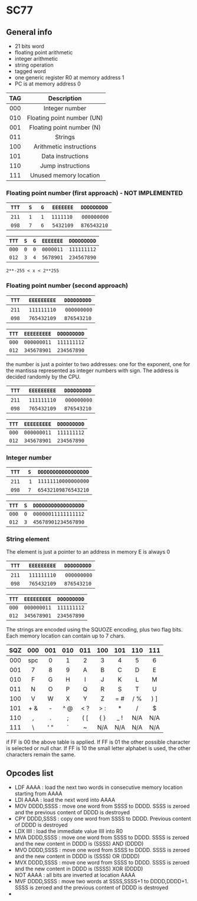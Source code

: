 # SC77

## General info

- 21 bits word
- floating point arithmetic
- integer arithmetic
- string operation
- tagged word
- one generic register R0 at memory address 1
- PC is at memory address 0

| TAG | Description                |
| :-: | :---------------------:    |
| 000 | Integer number             |
| 010 | Floating point number (UN) |
| 001 | Floating point number (N)  |
| 011 | Strings                    |
| 100 | Arithmetic instructions    |
| 101 | Data instructions          |
| 110 | Jump instructions          |
| 111 | Unused memory location     |

### Floating point number (first approach) - NOT IMPLEMENTED

| `TTT` | `S` | `G` | `EEEEEEE` | `DDDDDDDDD` |
| :---: | :-: | :-: | :-------: | :---------: |
| `211` | `1` | `1` | `1111110` | `000000000` |
| `098` | `7` | `6` | `5432109` | `876543210` |

| `TTT` | `S` | `G` | `EEEEEEE` | `DDDDDDDDD` |
| :---: | :-: | :-: | :-------: | :---------: |
| `000` | `0` | `0` | `0000011` | `111111112` |
| `012` | `3` | `4` | `5678901` | `234567890` |

`2**-255 < x < 2**255`

### Floating point number (second approach)

| `TTT` | `EEEEEEEEE` | `DDDDDDDDD` |
| :---: | :---------: | :---------: |
| `211` | `111111110` | `000000000` |
| `098` | `765432109` | `876543210` |

| `TTT` | `EEEEEEEEE` | `DDDDDDDDD` |
| :---: | :---------: | :---------: |
| `000` | `000000011` | `111111112` |
| `012` | `345678901` | `234567890` |

the number is just a pointer to two addresses: one for the exponent, one for the mantissa
represented as integer numbers with sign.
The address is decided randomly by the CPU.

| `TTT` | `EEEEEEEEE` | `DDDDDDDDD` |
| :---: | :---------: | :---------: |
| `211` | `111111110` | `000000000` |
| `098` | `765432109` | `876543210` |

| `TTT` | `EEEEEEEEE` | `DDDDDDDDD` |
| :---: | :---------: | :---------: |
| `000` | `000000011` | `111111112` |
| `012` | `345678901` | `234567890` |

### Integer number

| `TTT` | `S` | `DDDDDDDDDDDDDDDDD` |
| :---: | :-: | :-----------------: |
| `211` | `1` | `11111110000000000` |
| `098` | `7` | `65432109876543210` |

| `TTT` | `S` | `DDDDDDDDDDDDDDDDD` |
| :---: | :-: | :-----------------: |
| `000` | `0` | `00000011111111112` |
| `012` | `3` | `45678901234567890` |

### String element

The element is just a pointer to an address in memory
E is always 0

| `TTT` | `EEEEEEEEE` | `DDDDDDDDD` |
| :---: | :---------: | :---------: |
| `211` | `111111110` | `000000000` |
| `098` | `765432109` | `876543210` |

| `TTT` | `EEEEEEEEE` | `DDDDDDDDD` |
| :---: | :---------: | :---------: |
| `000` | `000000011` | `111111112` |
| `012` | `345678901` | `234567890` |

The strings are encoded using the SQUOZE encoding, plus two flag bits. Each memory location can contain up to 7 chars.

| SQZ | 000 | 001 | 010 | 011 | 100 | 101 | 110 | 111 |
| :-: | :-: | :-: | :-: | :-: | :-: | :-: | :-: | :-: |
| 000 | spc |  0  |  1  |  2  |  3  |  4  |  5  |  6  |
| 001 |  7  |  8  |  9  |  A  |  B  |  C  |  D  |  E  |
| 010 |  F  |  G  |  H  |  I  |  J  |  K  |  L  |  M  |
| 011 |  N  |  O  |  P  |  Q  |  R  |  S  |  T  |  U  |
| 100 |  V  |  W  |  X  |  Y  |  Z  | = # | / % | ) ] |
| 101 | + & |  -  | ^ @ | < ? | > : |  *  |  /  |  $  |
| 110 |  ,  |  .  |  ;  | ( [ | { } | _ ! | N/A | N/A |
| 111 |  \  | ' " |  `  |  ~  | N/A | N/A | N/A | N/A |

if FF is 00 the above table is applied. If FF is 01 the other possible character is selected or null char. If FF is 10 the small
letter alphabet is used, the other characters remain the same.

## Opcodes list

- LDF AAAA : load the next two words in consecutive memory location starting from AAAA
- LDI AAAA : load the next word into AAAA
- MOV DDDD,SSSS : move one word from SSSS to DDDD. SSSS is zeroed and the previous content of DDDD is destroyed
- CPY DDDD,SSSS : copy one word from SSSS to DDDD. Previous content of DDDD is destroyed
- LDX IIII : load the immediate value IIII into R0
- MVA DDDD,SSSS : move one word from SSSS to DDDD. SSSS is zeroed and the new content in DDDD is (SSSS) AND (DDDD)
- MVO DDDD,SSSS : move one word from SSSS to DDDD. SSSS is zeroed and the new content in DDDD is (SSSS) OR (DDDD)
- MVX DDDD,SSSS : move one word from SSSS to DDDD. SSSS is zeroed and the new content in DDDD is (SSSS) XOR (DDDD)
- NOT AAAA : all bits are inverted at location AAAA
- MVF DDDD,SSSS : move two words at SSSS,SSSS+1 to DDDD,DDDD+1. SSSS is zeroed and the previous content of DDDD is destroyed
- 
